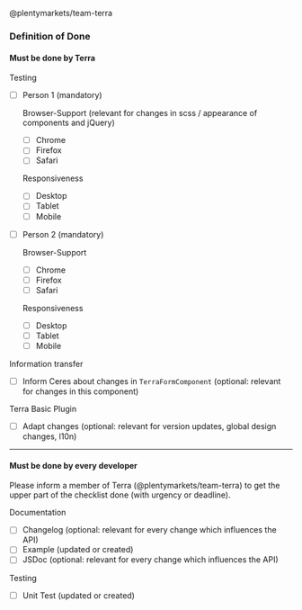 
@plentymarkets/team-terra

### Definition of Done

#### Must be done by Terra

Testing
- [ ] Person 1 (mandatory)

    Browser-Support (relevant for changes in scss / appearance of components and jQuery)
    - [ ] Chrome
    - [ ] Firefox
    - [ ] Safari
    
    Responsiveness
    - [ ] Desktop
    - [ ] Tablet
    - [ ] Mobile
    
- [ ] Person 2 (mandatory)

    Browser-Support
    - [ ] Chrome
    - [ ] Firefox
    - [ ] Safari
    
    Responsiveness
    - [ ] Desktop
    - [ ] Tablet
    - [ ] Mobile

Information transfer
- [ ] Inform Ceres about changes in `TerraFormComponent` (optional: relevant for changes in this component)

Terra Basic Plugin
- [ ] Adapt changes (optional: relevant for version updates, global design changes, l10n)

----

#### Must be done by every developer
Please inform a member of Terra (@plentymarkets/team-terra) to get the upper part of the checklist done (with urgency or deadline). 

Documentation
- [ ] Changelog (optional: relevant for every change which influences the API)
- [ ] Example (updated or created)
- [ ] JSDoc (optional: relevant for every change which influences the API)

Testing
- [ ] Unit Test (updated or created)